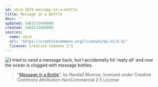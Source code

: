 ```yaml
---
id: xkcd.1675-message-in-a-bottle
title: Message in a Bottle
desc: ''
updated: 1462172400000
created: 1462172400000
sources:
  name: xkcd
  url: 'https://creativecommons.org/licenses/by-nc/2.5/'
  license: Creative Commons 2.5
---
```

![I tried to send a message back, but I accidentally hit 'reply all' and now the ocean is clogged with message bottles.](https://imgs.xkcd.com/comics/message_in_a_bottle.png)
> "[Message in a Bottle](https://xkcd.com/1675/)", by Randall Munroe, licensed under Creative Commons Attribution-NonCommercial 2.5 License
